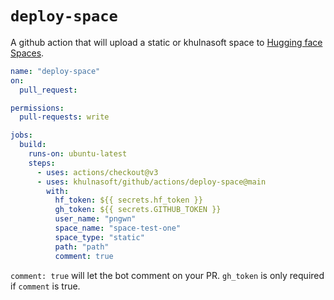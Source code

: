 # `deploy-space`

A github action that will upload a static or khulnasoft space to [Hugging face Spaces](https://huggingface.co/spaces).

```yaml
name: "deploy-space"
on:
  pull_request:

permissions:
  pull-requests: write

jobs:
  build:
    runs-on: ubuntu-latest
    steps:
      - uses: actions/checkout@v3
      - uses: khulnasoft/github/actions/deploy-space@main
        with:
          hf_token: ${{ secrets.hf_token }}
          gh_token: ${{ secrets.GITHUB_TOKEN }}
          user_name: "pngwn"
          space_name: "space-test-one"
          space_type: "static"
          path: "path"
          comment: true
```

`comment: true` will let the bot comment on your PR. `gh_token` is only required if `comment` is true.
